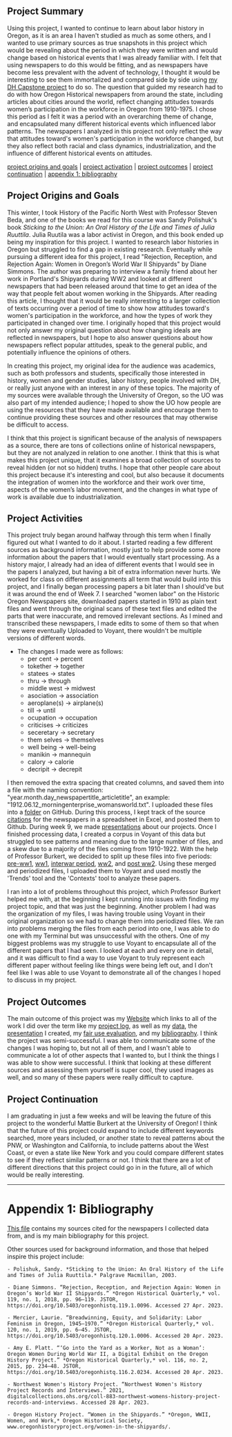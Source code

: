 ## Project Summary 

Using this project, I wanted to continue to learn about labor history in Oregon, as it is an area I haven't studied as much as some others, and I wanted to use primary sources as true snapshots in this project which would be revealing about the period in which they were written and would change based on historical events that I was already familiar with. I felt that using newspapers to do this would be fitting, and as newspapers have become less prevalent with the advent of technology, I thought it would be interesting to see them immortalized and compared side by side using [my DH Capstone project](https://eng470-s23.github.io/marias_demosite/) to do so. The question that guided my research had to do with how Oregon Historical newspapers from around the state, including articles about cities around the world, reflect changing attitudes towards women’s participation in the workforce in Oregon from 1910-1975. I chose this period as I felt it was a period with an overarching theme of change, and encapsulated many different historical events which influenced labor patterns. The newspapers I analyzed in this project not only reflect the way that attitudes toward's women's participation in the workforce changed, but they also reflect both racial and class dynamics, industrialization, and the influence of different historical events on attitudes. 

[project origins and goals](#project-origins-and-goals)   |   [project activation](#project-activities)   |   [project outcomes](#project-outcomes)   |   [project continuation](#project-continuation)   |   [appendix 1: bibliography](#appendix-1-bibliography)

## Project Origins and Goals

This winter, I took History of the Pacific North West with Professor Steven Beda, and one of the books we read for this course was Sandy Polishuk's book *Sticking to the Union: An Oral History of the Life and Times of Julia Ruuttila*. Julia Ruutila was a labor activist in Oregon, and this book ended up being my inspiration for this project. I wanted to research labor histories in Oregon but struggled to find a gap in existing research. Eventually while pursuing a different idea for this project, I read "Rejection, Reception, and Rejection Again: Women in Oregon’s World War II Shipyards" by Diane Simmons. The author was preparing to interview a family friend about her work in Portland's Shipyards during WW2 and looked at different newspapers that had been released around that time to get an idea of the way that people felt about women working in the Shipyards. After reading this article, I thought that it would be really interesting to a larger collection of texts occurring over a period of time to show how attitudes toward's women's participation in the workforce, and how the types of work they participated in changed over time. I originally hoped that this project would not only answer my original question about how changing ideals are reflected in newspapers, but I hope to also answer questions about how newspapers reflect popular attitudes, speak to the general public, and potentially influence the opinions of others.

In creating this project, my original idea for the audience was academics, such as both professors and students, specifically those interested in history, women and gender studies, labor history, people involved with DH, or really just anyone with an interest in any of these topics. The majority of my sources were available through the University of Oregon, so the UO was also part of my intended audience; I hoped to show the UO how people are using the resources that they have made available and encourage them to continue providing these sources and other resources that may otherwise be difficult to access. 

I think that this project is significant because of the analysis of newspapers as a source, there are tons of collections online of historical newspapers, but they are not analyzed in relation to one another. I think that this is what makes this project unique, that it examines a broad collection of sources to reveal hidden (or not so hidden) truths. I hope that other people care about this project because it's interesting and cool, but also because it documents the integration of women into the workforce and their work over time, aspects of the women’s labor movement, and the changes in what type of work is available due to industrialization.

## Project Activities

This project truly began around halfway through this term when I finally figured out what I wanted to do it about. I started reading a few different sources as background information, mostly just to help provide some more information about the papers that I would eventually start processing. As a history major, I already had an idea of different events that I would see in the papers I analyzed, but having a bit of extra information never hurts. We worked for class on different assignments all term that would build into this project, and I finally began processing papers a bit later than I should've but it was around the end of Week 7. I searched "women labor" on the Historic Oregon Newspapers site, downloaded papers started in 1910 as plain text files and went through the original scans of these text files and edited the parts that were inaccurate, and removed irrelevant sections. As I mined and transcribed these newspapers, I made edits to some of them so that when they were eventually Uploaded to Voyant, there wouldn't be multiple versions of different words.

- The changes I made were as follows:
    - per cent -> percent
    - tokether -> together
    - statees -> states
    - thru -> through
    - middle west -> midwest
    - asociation -> association
    - aeroplane(s) -> airplane(s)
    - till -> until
    - ocupation -> occupation
    - criticises -> criticizes
    - seceretary -> secretary
    - them selves -> themselves
    - well being -> well-being
    - manikin -> mannequin
    - calory -> calorie
    - decripit -> decrepit

I then removed the extra spacing that created columns, and saved them into a file with the naming convention: "year.month.day_newspapertitle_articletitle", an example: "1912.06.12_morningenterprise_womansworld.txt". I uploaded these files into a [folder](https://github.com/eng470-s23/marias_demosite/tree/main/data/unsorted) on GitHub. During this process, I kept track of the source [citations](https://github.com/eng470-s23/marias_demosite/blob/main/DH%20Capstone%20Sources.pdf) for the newspapers in a spreadsheet in Excel, and posted them to Github. During week 9, we made [presentations](/presentation.pdf) about our projects. Once I finished processing data, I created a corpus in Voyant of this data but struggled to see patterns and meaning due to the large number of files, and a skew due to a majority of the files coming from 1910-1922. With the help of Professor Burkert, we decided to split up these files into five periods: [pre-ww1](/preww1), [ww1](/ww1), [interwar period](interwar), [ww2](/ww2), and [post ww2](/postwar). Using these merged and periodized files, I uploaded them to Voyant and used mostly the 'Trends' tool and the 'Contexts' tool to analyze these papers. 

I ran into a lot of problems throughout this project, which Professor Burkert helped me with, at the beginning I kept running into issues with finding my project topic, and that was just the beginning. Another problem I had was the organization of my files, I was having trouble using Voyant in their original organization so we had to change them into periodized files. We ran into problems merging the files from each period into one, I was able to do one with my Terminal but was unsuccessful with the others. One of my biggest problems was my struggle to use Voyant to encapsulate all of the different papers that I had seen. I looked at each and every one in detail, and it was difficult to find a way to use Voyant to truly represent each different paper without feeling like things were being left out, and I don't feel like I was able to use Voyant to demonstrate all of the changes I hoped to discuss in my project. 

## Project Outcomes

The main outcome of this project was my [Website](https://eng470-s23.github.io/marias_demosite/) which links to all of the work I did over the term like my [project log](/project-log.md), as well as my [data](https://github.com/eng470-s23/marias_demosite/tree/main/data/unsorted), the [presentation](/presentation.pdf) I created, my [fair use evaluation](https://github.com/eng470-s23/marias_demosite/blob/main/fairuse/Fair%20Use%20Evaluation%20Documentation.pdf), and my [bibliography](https://github.com/eng470-s23/marias_demosite/blob/main/DH%20Capstone%20Sources.pdf). I think the project was semi-successful. I was able to communicate some of the changes I was hoping to, but not all of them, and I wasn't able to communicate a lot of other aspects that I wanted to, but I think the things I was able to show were successful. I think that looking at these different sources and assessing them yourself is super cool, they used images as well, and so many of these papers were really difficult to capture. 

## Project Continuation

I am graduating in just a few weeks and will be leaving the future of this project to the wonderful Mattie Burkert at the University of Oregon! I think that the future of this project could expand to include different keywords searched, more years included, or another state to reveal patterns about the PNW, or Washington and California, to include patterns about the West Coast, or even a state like New York and you could compare different states to see if they reflect similar patterns or not. I think that there are a lot of different directions that this project could go in in the future, all of which would be really interesting.

---

# Appendix 1: Bibliography

[This file](https://github.com/eng470-s23/marias_demosite/blob/main/DH%20Capstone%20Sources.pdf) contains my sources cited for the newspapers I collected data from, and is my main bibliography for this project. 

Other sources used for background information, and those that helped inspire this project include:

    - Polishuk, Sandy. *Sticking to the Union: An Oral History of the Life and Times of Julia Ruuttila.* Palgrave Macmillan, 2003.
    
    - Diane Simmons. “Rejection, Reception, and Rejection Again: Women in Oregon’s World War II Shipyards.” *Oregon Historical Quarterly,* vol. 119, no. 1, 2018, pp. 96–119. JSTOR, https://doi.org/10.5403/oregonhistq.119.1.0096. Accessed 27 Apr. 2023.
    
    - Mercier, Laurie. “Breadwinning, Equity, and Solidarity: Labor Feminism in Oregon, 1945–1970.” *Oregon Historical Quarterly,* vol. 120, no. 1, 2019, pp. 6–45. JSTOR, https://doi.org/10.5403/oregonhistq.120.1.0006. Accessed 20 Apr. 2023. 

    - Amy E. Platt. “‘Go into the Yard as a Worker, Not as a Woman’: Oregon Women During World War II, a Digital Exhibit on the Oregon History Project.” *Oregon Historical Quarterly,* vol. 116, no. 2, 2015, pp. 234–48. JSTOR, https://doi.org/10.5403/oregonhistq.116.2.0234. Accessed 20 Apr. 2023. 
     
    - Northwest Women's History Project. “Northwest Women's History Project Records and Interviews.” 2021, digitalcollections.ohs.org/coll-883-northwest-womens-history-project-records-and-interviews. Accessed 28 Apr. 2023.
    
    - Oregon History Project. “Women in the Shipyards.” *Oregon, WWII, Women, and Work,* Oregon Historical Society, www.oregonhistoryproject.org/women-in-the-shipyards/. 
    



